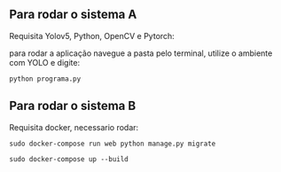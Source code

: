 ## Para rodar o sistema A
Requisita Yolov5, Python, OpenCV e Pytorch:

para rodar a aplicação navegue a pasta pelo terminal, utilize o ambiente com YOLO e digite: 

`python programa.py`

## Para rodar o sistema B
Requisita docker, necessario rodar:

`sudo docker-compose run web python manage.py migrate`

`sudo docker-compose up --build`
